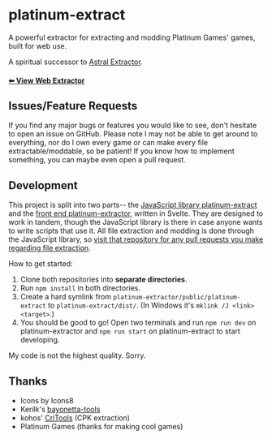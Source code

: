 # platinum-extract
A powerful extractor for extracting and modding Platinum Games' games, built for web use.

A spiritual successor to [Astral Extractor](https://cabalex.github.io/astral-extractor).

#### [⬅ View Web Extractor](https://github.com/cabalex/platinum-extractor)

## Issues/Feature Requests
If you find any major bugs or features you would like to see, don't hesitate to open an issue on GitHub. Please note I may not be able to get around to everything, nor do I own every game or can make every file extractable/moddable, so be patient! If you know how to implement something, you can maybe even open a pull request.

## Development
This project is split into two parts-- the [JavaScript library platinum-extract](https://cabalex.github.io/platinum-extract) and the [front end platinum-extractor](https://cabalex.github.io/platinum-extractor), written in Svelte. They are designed to work in tandem, though the JavaScript library is there in case anyone wants to write scripts that use it. All file extraction and modding is done through the JavaScript library, so [visit that repository for any pull requests you make regarding file extraction](https://cabalex.github.io/platinum-extract).

How to get started:
1. Clone both repositories into **separate directories**.
2. Run `npm install` in both directories.
3. Create a hard symlink from `platinum-extractor/public/platinum-extract` to `platinum-extract/dist/`. (In Windows it's `mklink /J <link> <target>`.)
4. You should be good to go! Open two terminals and run `npm run dev` on platinum-extractor and `npm run start` on platinum-extract to start developing.

My code is not the highest quality. Sorry.

## Thanks
- Icons by Icons8
- Kerilk's [bayonetta-tools](https://github.com/Kerilk/bayonetta_tools/)
- kohos' [CriTools](https://github.com/kohos/CriTools) (CPK extraction)
- Platinum Games (thanks for making cool games)